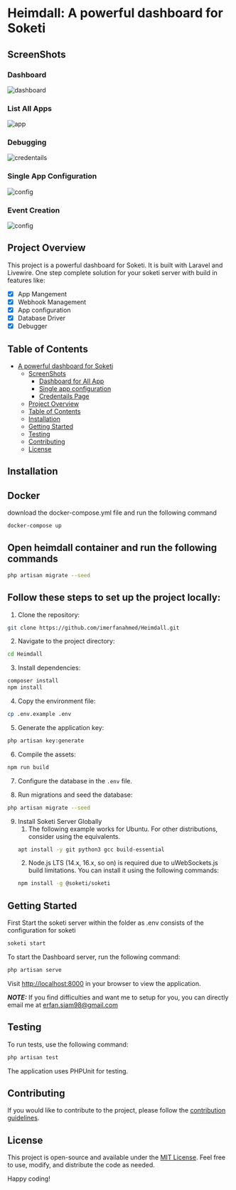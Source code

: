 # Heimdall: A powerful dashboard for Soketi
## ScreenShots
### Dashboard
![dashboard](./img/dashboard.png)
### List All Apps
![app](./img/apps.png)
### Debugging
![credentails](./img/debugger.png)
### Single App Configuration
![config](./img/configuration.png)
### Event Creation
![config](./img/event%20creator.png)

## Project Overview

This project is a powerful dashboard for Soketi.
It is built with Laravel and Livewire. One step complete solution for your soketi server with build in features like:

- [x] App Mangement
- [x] Webhook Management
- [x] App configuration
- [x] Database Driver
- [x] Debugger

## Table of Contents

- [A powerful dashboard for Soketi](#a-powerful-dashboard-for-soketi)
    - [ScreenShots](#screenshots)
        - [Dashboard for All App](#dashboard-for-all-app)
        - [Single app configuration](#single-app-configuration)
        - [Credentails Page](#credentails-page)
    - [Project Overview](#project-overview)
    - [Table of Contents](#table-of-contents)
    - [Installation](#installation)
    - [Getting Started](#getting-started)
    - [Testing](#testing)
    - [Contributing](#contributing)
    - [License](#license)

## Installation

## Docker
 download the docker-compose.yml file and run the following command
```bash
docker-compose up
```

## Open heimdall container and run the following commands
```bash
php artisan migrate --seed
```

## Follow these steps to set up the project locally:

1. Clone the repository:

```bash
git clone https://github.com/imerfanahmed/Heimdall.git
```


2. Navigate to the project directory:

```bash
cd Heimdall
```

3. Install dependencies:

```bash
composer install
npm install
```

4. Copy the environment file:

```bash
cp .env.example .env
```

5. Generate the application key:

```bash
php artisan key:generate
```
6. Compile the assets:

```bash
npm run build
```

7. Configure the database in the `.env` file.

8. Run migrations and seed the database:

```bash
php artisan migrate --seed
```

9. Install Soketi Server Globally
    1. The following example works for Ubuntu. For other distributions, consider using the equivalents.
    ``` bash
    apt install -y git python3 gcc build-essential
    ```
    2. Node.js LTS (14.x, 16.x, so on) is required due to uWebSockets.js build limitations. You can install it using the following commands:
    ``` bash
    npm install -g @soketi/soketi
    ```

## Getting Started

First Start the soketi server within the folder as .env consists of the configuration for soketi


```bash
soketi start
```

To start the Dashboard server, run the following command:

```bash
php artisan serve
```

Visit [http://localhost:8000](http://localhost:8000) in your browser to view the application.

**_NOTE:_**  If you find difficulties and want me to setup for you, you can directly email me at erfan.siam98@gmail.com

## Testing

To run tests, use the following command:

```bash
php artisan test
```

The application uses PHPUnit for testing.

## Contributing

If you would like to contribute to the project, please follow the [contribution guidelines](CONTRIBUTING.md).

## License

This project is open-source and available under the [MIT License](LICENSE). Feel free to use, modify, and distribute the code as needed.

Happy coding!
